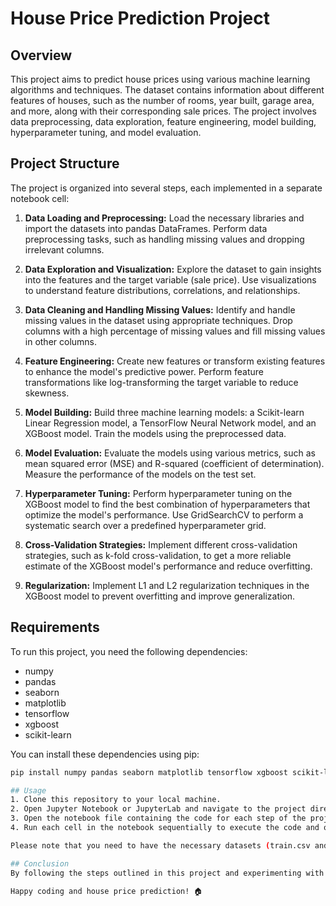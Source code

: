 # House Price Prediction Project

## Overview
This project aims to predict house prices using various machine learning algorithms and techniques. The dataset contains information about different features of houses, such as the number of rooms, year built, garage area, and more, along with their corresponding sale prices. The project involves data preprocessing, data exploration, feature engineering, model building, hyperparameter tuning, and model evaluation.

## Project Structure

The project is organized into several steps, each implemented in a separate notebook cell:

1. **Data Loading and Preprocessing:** Load the necessary libraries and import the datasets into pandas DataFrames. Perform data preprocessing tasks, such as handling missing values and dropping irrelevant columns.

2. **Data Exploration and Visualization:** Explore the dataset to gain insights into the features and the target variable (sale price). Use visualizations to understand feature distributions, correlations, and relationships.

3. **Data Cleaning and Handling Missing Values:** Identify and handle missing values in the dataset using appropriate techniques. Drop columns with a high percentage of missing values and fill missing values in other columns.

4. **Feature Engineering:** Create new features or transform existing features to enhance the model's predictive power. Perform feature transformations like log-transforming the target variable to reduce skewness.

5. **Model Building:** Build three machine learning models: a Scikit-learn Linear Regression model, a TensorFlow Neural Network model, and an XGBoost model. Train the models using the preprocessed data.

6. **Model Evaluation:** Evaluate the models using various metrics, such as mean squared error (MSE) and R-squared (coefficient of determination). Measure the performance of the models on the test set.

7. **Hyperparameter Tuning:** Perform hyperparameter tuning on the XGBoost model to find the best combination of hyperparameters that optimize the model's performance. Use GridSearchCV to perform a systematic search over a predefined hyperparameter grid.

8. **Cross-Validation Strategies:** Implement different cross-validation strategies, such as k-fold cross-validation, to get a more reliable estimate of the XGBoost model's performance and reduce overfitting.

9. **Regularization:** Implement L1 and L2 regularization techniques in the XGBoost model to prevent overfitting and improve generalization.

## Requirements

To run this project, you need the following dependencies:

- numpy
- pandas
- seaborn
- matplotlib
- tensorflow
- xgboost
- scikit-learn

You can install these dependencies using pip:

```bash
pip install numpy pandas seaborn matplotlib tensorflow xgboost scikit-learn

## Usage
1. Clone this repository to your local machine.
2. Open Jupyter Notebook or JupyterLab and navigate to the project directory.
3. Open the notebook file containing the code for each step of the project.
4. Run each cell in the notebook sequentially to execute the code and observe the results.

Please note that you need to have the necessary datasets (train.csv and test.csv) in the "Data" directory inside the project folder for the code to work correctly.

## Conclusion
By following the steps outlined in this project and experimenting with different machine learning algorithms and techniques, you can create accurate predictive models for house price prediction. The analysis demonstrates the importance of data preprocessing, visualization, feature engineering, and hyperparameter tuning in building robust and accurate machine learning models.

Happy coding and house price prediction! 🏠
